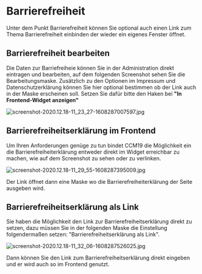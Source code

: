 # Barrierefreiheit

Unter dem Punkt Barrierefreiheit können Sie optional auch einen Link zum Thema Barrierefreiheit einbinden der wieder ein eigenes Fenster öffnet.

## Barrierefreiheit bearbeiten

Die Daten zur Barriefreiheie können Sie in der Administration direkt eintragen und bearbeiten, auf dem folgenden Screenshot sehen Sie die Bearbeitungsmaske. Zusätzlich zu den Optionen im Impressum und Datenschutzerklärung können Sie hier optional bestimmen ob der Link auch in der Maske erscheinen soll. Setzen Sie dafür bitte den Haken bei **"In Frontend-Widget anzeigen"**

![screenshot-2020.12.18-11_23_27-1608287007597.jpg](../../assets/screenshot-2020.12.18-11_23_27-1608287007597.jpg)

## Barrierefreiheitserklärung im Frontend

Um Ihren Anforderungen genüge zu tun bindet CCM19 die Möglichkeit ein die Barrierefreiheiterklärung entweder direkt im Widget erreichbar zu machen, wie auf dem Screenshot zu sehen oder zu verlinken.

![screenshot-2020.12.18-11_29_55-1608287395009.jpg](../../assets/screenshot-2020.12.18-11_29_55-1608287395009.jpg)

Der Link öffnet dann eine Maske wo die Barrierefreiheiterklärung der Seite ausgeben wird.

## Barrierefreiheitserklärung als Link

Sie haben die Möglichkeit den Link zur Barrierefreiheitserklärung direkt zu setzen, dazu müssen Sie in der folgenden Maske die Einstellung folgendermaßen setzen: "Barrierefreiheitserklärung als Link".

![screenshot-2020.12.18-11_32_06-1608287526025.jpg](../../assets/screenshot-2020.12.18-11_32_06-1608287526025.jpg)

Dann können Sie den Link zum Barrierefreiheitserklärung direkt eingeben und er wird auch so im Frontend genutzt.
